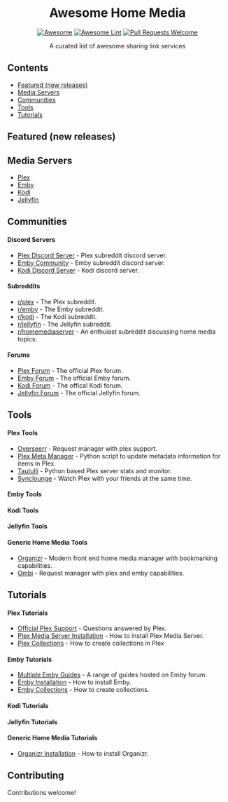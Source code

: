 <div align="center">

<!-- title -->
# Awesome Home Media
<!--lint ignore no-dead-urls-->
[![Awesome](https://awesome.re/badge.svg)](https://awesome.re) 
[![Awesome Lint](https://github.com/KieranRobson/awesome-home-media/actions/workflows/Awesome%20Lint.yaml/badge.svg)](https://github.com/KieranRobson/awesome-home-media/actions/workflows/Awesome%20Lint.yaml)
[![Pull Requests Welcome](https://img.shields.io/badge/PRs-welcome-brightgreen.svg?style=flat-square)](https://github.com/KieranRobson/awesome-home-media/pulls)

<!-- subtitle -->

  
<!-- description -->
<p> A curated list of awesome sharing link services </p>
</div>

<!-- toc -->
## Contents
* [Featured (new releases)](#featured-new-releases)
* [Media Servers](#media-servers)
* [Communities](#communities)
* [Tools](#tools)
* [Tutorials](#tutorials)


<!-- START content -->
## Featured (new releases)

## Media Servers
* [Plex](https://Plex.tv)
* [Emby](https://emby.media/)
* [Kodi](https://kodi.tv/)
* [Jellyfin](https://jellyfin.org/)


## Communities
#### Discord Servers
* [Plex Discord Server](https://discord.gg/Rm8TPZSqxZ) - Plex subreddit discord server.
* [Emby Community](http://discord.gg/A4Qf7z6) - Emby subreddit discord server.
* [Kodi Discord Server](https://discord.gg/9spGkWg) - Kodi discord server.

#### Subreddits
* [r/plex](https://www.reddit.com/r/PleX/) - The Plex subreddit.
* [r/emby](https://www.reddit.com/r/emby/) - The Emby subreddit.
* [r/kodi](https://www.reddit.com/r/kodi/) -  The Kodi subreddit.
* [r/jellyfin](https://www.reddit.com/r/jellyfin/) - The Jellyfin subreddit.
* [r/homemediaserver](https://www.reddit.com/r/homemediaserver/) - An enthuiast subreddit discussing home media topics.

#### Forums
* [Plex Forum](https://forums.plex.tv/) - The official Plex forum.
* [Emby Forum](https://emby.media/community/index.php) - The official Emby forum.
* [Kodi Forum](https://forum.kodi.tv/) - The offical Kodi forum.
* [Jellyfin Forum](https://forum.jellyfin.org/) - The official Jellyfin forum.

## Tools
#### Plex Tools
* [Overseerr](https://overseerr.dev/) - Request manager with plex support.
* [Plex Meta Manager](https://github.com/meisnate12/Plex-Meta-Manager) - Python script to update metadata information for items in Plex.
* [Tautulli](https://tautulli.com/) - Python based Plex server stats and monitor.
* [Synclounge](https://synclounge.tv/) - Watch Plex with your friends at the same time.

#### Emby Tools
#### Kodi Tools
#### Jellyfin Tools
#### Generic Home Media Tools
* [Organizr](https://organizr.app/) - Modern front end home media manager with bookmarking capabilities.
* [Ombi](https://ombi.io/) - Request manager with plex and emby capabilities.

## Tutorials
#### Plex Tutorials
* [Official Plex Support](https://support.plex.tv/articles/) - Questions answered by Plex.
* [Plex Media Server Installation](https://support.plex.tv/articles/200264746-quick-start-step-by-step-guides/) - How to install Plex Media Server.
* [Plex Collections](https://support.plex.tv/articles/201273953-collections/) - How to create collections in Plex

#### Emby Tutorials
* [Multiple Emby Guides](https://emby.media/community/index.php?/forum/24-tutorials-and-guides/) - A range of guides hosted on Emby forum.
* [Emby Installation](https://support.emby.media/support/solutions/articles/44001159243-installation) - How to install Emby.
* [Emby Collections](https://support.emby.media/support/solutions/articles/44001159487-collections#:~:text=To%20create%20a%20collection%2C%20start%20with%20a%20Movie%2C,an%20existing%20collection%2C%20or%20create%20a%20new%20one.) - How to create collections.

#### Kodi Tutorials
#### Jellyfin Tutorials
#### Generic Home Media Tutorials
* [Organizr Installation](https://docs.organizr.app/installation/installing-organizr) - How to install Organizr.



<!-- END CONTENT -->

## Contributing
Contributions welcome!
